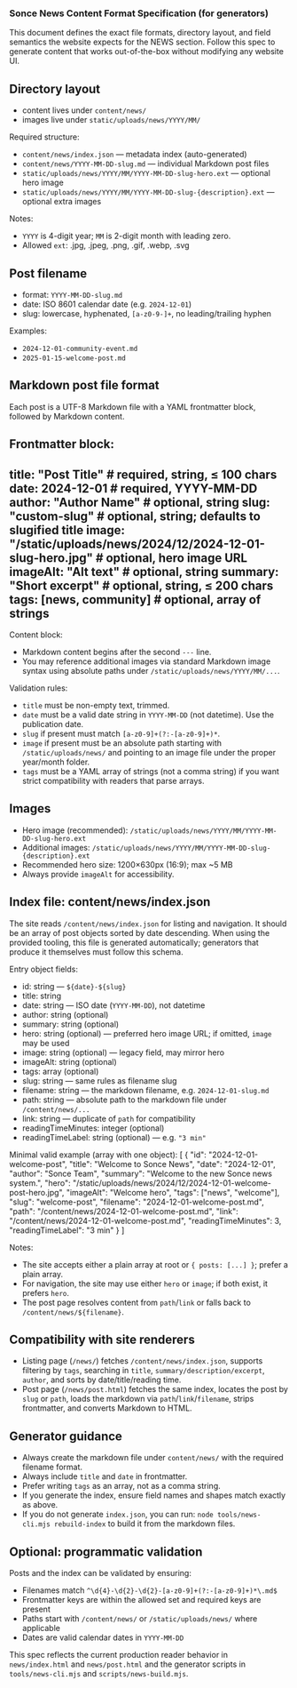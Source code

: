 ### Sonce News Content Format Specification (for generators)

This document defines the exact file formats, directory layout, and field semantics the website expects for the NEWS section. Follow this spec to generate content that works out-of-the-box without modifying any website UI.

## Directory layout
- content lives under `content/news/`
- images live under `static/uploads/news/YYYY/MM/`

Required structure:
- `content/news/index.json` — metadata index (auto-generated)
- `content/news/YYYY-MM-DD-slug.md` — individual Markdown post files
- `static/uploads/news/YYYY/MM/YYYY-MM-DD-slug-hero.ext` — optional hero image
- `static/uploads/news/YYYY/MM/YYYY-MM-DD-slug-{description}.ext` — optional extra images

Notes:
- `YYYY` is 4-digit year; `MM` is 2-digit month with leading zero.
- Allowed `ext`: .jpg, .jpeg, .png, .gif, .webp, .svg

## Post filename
- format: `YYYY-MM-DD-slug.md`
- date: ISO 8601 calendar date (e.g. `2024-12-01`)
- slug: lowercase, hyphenated, `[a-z0-9-]+`, no leading/trailing hyphen

Examples:
- `2024-12-01-community-event.md`
- `2025-01-15-welcome-post.md`

## Markdown post file format
Each post is a UTF-8 Markdown file with a YAML frontmatter block, followed by Markdown content.

Frontmatter block:
---
title: "Post Title"             # required, string, ≤ 100 chars
date: 2024-12-01                 # required, YYYY-MM-DD
author: "Author Name"           # optional, string
slug: "custom-slug"             # optional, string; defaults to slugified title
image: "/static/uploads/news/2024/12/2024-12-01-slug-hero.jpg"  # optional, hero image URL
imageAlt: "Alt text"            # optional, string
summary: "Short excerpt"        # optional, string, ≤ 200 chars
tags: [news, community]          # optional, array of strings
---

Content block:
- Markdown content begins after the second `---` line.
- You may reference additional images via standard Markdown image syntax using absolute paths under `/static/uploads/news/YYYY/MM/...`.

Validation rules:
- `title` must be non-empty text, trimmed.
- `date` must be a valid date string in `YYYY-MM-DD` (not datetime). Use the publication date.
- `slug` if present must match `[a-z0-9]+(?:-[a-z0-9]+)*`.
- `image` if present must be an absolute path starting with `/static/uploads/news/` and pointing to an image file under the proper year/month folder.
- `tags` must be a YAML array of strings (not a comma string) if you want strict compatibility with readers that parse arrays.

## Images
- Hero image (recommended): `/static/uploads/news/YYYY/MM/YYYY-MM-DD-slug-hero.ext`
- Additional images: `/static/uploads/news/YYYY/MM/YYYY-MM-DD-slug-{description}.ext`
- Recommended hero size: 1200×630px (16:9); max ~5 MB
- Always provide `imageAlt` for accessibility.

## Index file: content/news/index.json
The site reads `/content/news/index.json` for listing and navigation. It should be an array of post objects sorted by date descending. When using the provided tooling, this file is generated automatically; generators that produce it themselves must follow this schema.

Entry object fields:
- id: string — `${date}-${slug}`
- title: string
- date: string — ISO date (`YYYY-MM-DD`), not datetime
- author: string (optional)
- summary: string (optional)
- hero: string (optional) — preferred hero image URL; if omitted, `image` may be used
- image: string (optional) — legacy field, may mirror hero
- imageAlt: string (optional)
- tags: array<string> (optional)
- slug: string — same rules as filename slug
- filename: string — the markdown filename, e.g. `2024-12-01-slug.md`
- path: string — absolute path to the markdown file under `/content/news/...`
- link: string — duplicate of `path` for compatibility
- readingTimeMinutes: integer (optional)
- readingTimeLabel: string (optional) — e.g. `"3 min"`

Minimal valid example (array with one object):
[
  {
    "id": "2024-12-01-welcome-post",
    "title": "Welcome to Sonce News",
    "date": "2024-12-01",
    "author": "Sonce Team",
    "summary": "Welcome to the new Sonce news system.",
    "hero": "/static/uploads/news/2024/12/2024-12-01-welcome-post-hero.jpg",
    "imageAlt": "Welcome hero",
    "tags": ["news", "welcome"],
    "slug": "welcome-post",
    "filename": "2024-12-01-welcome-post.md",
    "path": "/content/news/2024-12-01-welcome-post.md",
    "link": "/content/news/2024-12-01-welcome-post.md",
    "readingTimeMinutes": 3,
    "readingTimeLabel": "3 min"
  }
]

Notes:
- The site accepts either a plain array at root or `{ posts: [...] }`; prefer a plain array.
- For navigation, the site may use either `hero` or `image`; if both exist, it prefers `hero`.
- The post page resolves content from `path`/`link` or falls back to `/content/news/${filename}`.

## Compatibility with site renderers
- Listing page (`/news/`) fetches `/content/news/index.json`, supports filtering by `tags`, searching in `title`, `summary/description/excerpt`, `author`, and sorts by date/title/reading time.
- Post page (`/news/post.html`) fetches the same index, locates the post by `slug` or `path`, loads the markdown via `path`/`link`/`filename`, strips frontmatter, and converts Markdown to HTML.

## Generator guidance
- Always create the markdown file under `content/news/` with the required filename format.
- Always include `title` and `date` in frontmatter.
- Prefer writing `tags` as an array, not as a comma string.
- If you generate the index, ensure field names and shapes match exactly as above.
- If you do not generate `index.json`, you can run: `node tools/news-cli.mjs rebuild-index` to build it from the markdown files.

## Optional: programmatic validation
Posts and the index can be validated by ensuring:
- Filenames match `^\d{4}-\d{2}-\d{2}-[a-z0-9]+(?:-[a-z0-9]+)*\.md$`
- Frontmatter keys are within the allowed set and required keys are present
- Paths start with `/content/news/` or `/static/uploads/news/` where applicable
- Dates are valid calendar dates in `YYYY-MM-DD`

This spec reflects the current production reader behavior in `news/index.html` and `news/post.html` and the generator scripts in `tools/news-cli.mjs` and `scripts/news-build.mjs`.

